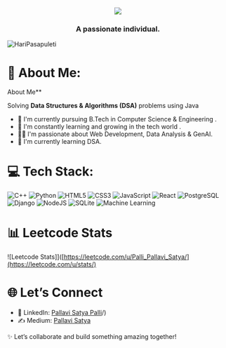 <h1 align="center">
    <img src="https://readme-typing-svg.herokuapp.com/?font=Righteous&size=35&center=true&vCenter=true&width=700&height=70&duration=4100&lines=Heya+Everyone!+👋+I'm+Pallavi+Satya;"/>
</h1>
      
<h3 align="center">A passionate individual.</h3>
<p align="left"> <img src="https://komarev.com/ghpvc/?username=HariPasapuleti&label=Profile%20views&color=0e75b6&style=flat" alt="HariPasapuleti" /> </p>


# 💫 About Me:
About Me**  
 
 
Solving **Data Structures & Algorithms (DSA)** problems using Java  
 

- 🔭 I'm currently pursuing B.Tech in Computer Science & Engineering .
- 👬 I'm constantly learning and growing in the tech world .
- 🤝🏻 I'm passionate about Web Development, Data Analysis & GenAI.
- 🌱 I'm currently learning DSA.



# 💻 Tech Stack:
![C++](https://img.shields.io/badge/c++-%2300599C.svg?style=for-the-badge&logo=c%2B%2B&logoColor=white) 
![Python](https://img.shields.io/badge/python-3670A0?style=for-the-badge&logo=python&logoColor=ffdd54) 
![HTML5](https://img.shields.io/badge/html5-%23E34F26.svg?style=for-the-badge&logo=html5&logoColor=white) 
![CSS3](https://img.shields.io/badge/css3-%231572B6.svg?style=for-the-badge&logo=css3&logoColor=white) 
![JavaScript](https://img.shields.io/badge/javascript-%23F7DF1E.svg?style=for-the-badge&logo=javascript&logoColor=black) 
![React](https://img.shields.io/badge/react-%2320232a.svg?style=for-the-badge&logo=react&logoColor=%2361DAFB) 
![PostgreSQL](https://img.shields.io/badge/postgresql-%23316192.svg?style=for-the-badge&logo=postgresql&logoColor=white) 
![Django](https://img.shields.io/badge/django-%23092E20.svg?style=for-the-badge&logo=django&logoColor=white)
![NodeJS](https://img.shields.io/badge/node.js-6DA55F?style=for-the-badge&logo=node.js&logoColor=white) 
![SQLite](https://img.shields.io/badge/sqlite-%2307405e.svg?style=for-the-badge&logo=sqlite&logoColor=white) 
![Machine Learning](https://img.shields.io/badge/machine%20learning-%235DBCD2.svg?style=for-the-badge&logo=scikit-learn&logoColor=white)



# 📊 Leetcode Stats
![Leetcode Stats]]([https://leetcode.com/u/Palli_Pallavi_Satya/](https://leetcode.com/u/stats/)


# 🌐 Let’s Connect
- 💼 LinkedIn: [Pallavi Satya Palli](https://www.linkedin.com/in/pallavi-satya-palli-99401228b/)/) 
- ✍️ Medium: [Pallavi Satya](https://medium.com/@pallavisatyapalli) 

✨ Let’s collaborate and build something amazing together!

